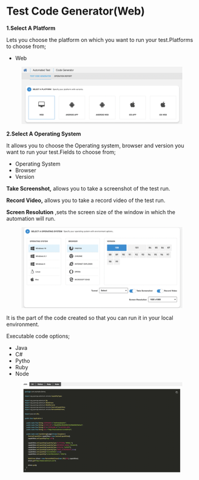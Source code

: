 # Test Code Generator(Web)

**1.Select A Platform**

Lets you choose the platform on which you want to run your test.Platforms to choose from;

* Web

<figure><img src="../../.gitbook/assets/Ekran Resmi 2023-06-21 16.31.30.png" alt=""><figcaption></figcaption></figure>

**2.Select A Operating System**

It allows you to choose the Operating system, browser and version you want to run your test.Fields to choose from;

* Operating System
* Browser
* Version

**Take Screenshot,** allows you to take a screenshot of the test run.

**Record Video,** allows you to take a record video of the test run.

**Screen Resolution** ,sets the screen size of the window in which the automation will run.



<figure><img src="../../.gitbook/assets/Ekran Resmi 2023-06-21 16.32.46.png" alt=""><figcaption></figcaption></figure>

It is the part of the code created so that you can run it in your local environment.

Executable code options;

* Java
* C#
* Pytho
* Ruby
* Node

<figure><img src="../../.gitbook/assets/Ekran Resmi 2023-06-21 16.33.37.png" alt=""><figcaption></figcaption></figure>
